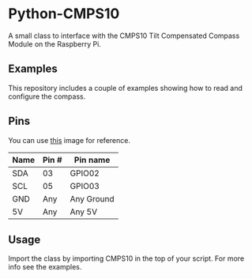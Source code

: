 Python-CMPS10
=============

A small class to interface with the CMPS10 Tilt Compensated Compass Module on the Raspberry Pi.

## Examples
This repository includes a couple of examples showing how to read and configure the compass.

## Pins
You can use [this](https://www.element14.com/community/servlet/JiveServlet/previewBody/73950-102-11-339300/pi3_gpio.png) image for reference.

| Name | Pin # | Pin name   |
|------|-------|------------|
| SDA  | 03    | GPIO02     |
| SCL  | 05    | GPIO03     |
| GND  | Any   | Any Ground |
| 5V   | Any   | Any 5V     |

## Usage
Import the class by importing CMPS10 in the top of your script. For more info see the examples.
